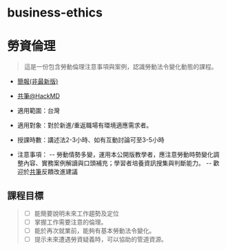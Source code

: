 # business-ethics
# 勞資倫理
> 這是一份包含勞動倫理注意事項與案例，認識勞動法令變化動態的課程。
- [簡報(非最新版)](https://goo.gl/4t9QlS)
- [共筆@HackMD](https://hackmd.io/s/SkG2g62fW)

- 適用範圍：台灣
- 適用對象：對於新進/重返職場有環境適應需求者。
- 授課時數：講述法2-3小時、如有互動討論可至3-5小時
- 注意事項：
 -- 勞動情勢多變，運用本公開版教學者，應注意勞動時勢變化調整內容、實務案例解讀與口頭補充；學習者培養資訊搜集與判斷能力。
 -- 歡迎於[共筆](https://hackmd.io/s/SkG2g62fW)反饋改進建議

## 課程目標
> - [ ] 能簡要說明未來工作趨勢及定位
> - [ ] 掌握工作需要注意的倫理。
> - [ ] 能於再次就業前，能夠有基本勞動法令變化。
> - [ ] 提示未來遭遇勞資疑義時，可以協助的管道資源。

